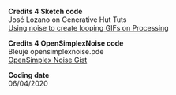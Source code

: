 **Credits 4 Sketch code** <br /> José Lozano on Generative Hut Tuts <br /> [Using noise to create looping GIFs on Processing](https://www.generativehut.com/post/using-noise-to-create-looping-gifs-on-processing)

**Credits 4 OpenSimplexNoise code** <br /> Bleuje opensimplexnoise.pde <br /> [OpenSimplex Noise Gist](https://gist.github.com/Bleuje/fce86ef35b66c4a2b6a469b27163591e)

**Coding date** <br /> 06/04/2020